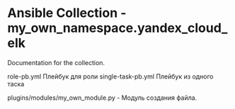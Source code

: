 # Ansible Collection - my_own_namespace.yandex_cloud_elk

Documentation for the collection.

role-pb.yml Плейбук для роли
single-task-pb.yml Плейбук из одного таска

plugins/modules/my_own_module.py - Модуль создания файла.  
